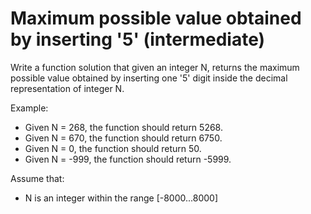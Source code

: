 # Maximum possible value obtained by inserting '5' (intermediate)

Write a function solution that given an integer N, returns the maximum possible value obtained by inserting one '5' digit inside the decimal representation of integer N.

Example:
- Given N = 268, the function should return 5268.
- Given N = 670, the function should return 6750.
- Given N = 0, the function should return 50.
- Given N = -999, the function should return -5999.

Assume that:
- N is an integer within the range [-8000...8000]